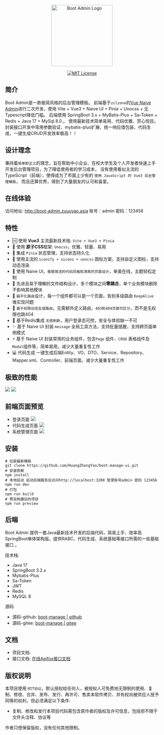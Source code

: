 <p align="center">
  <a href="https://github.com/HuangZhongYao/boot-manage-ui">
    <img alt="Boot Admin Logo" width="200" src="./public/favicon.png">
  </a>
</p>
<p align="center">
  <a href="./LICENSE"><img alt="MIT License" src="https://badgen.net/github/license/zclzone/vue-naive-admin"/></a>
</p>

## 简介

Boot Admin是一款极简风格的后台管理模板。
前端基于`zclzone`的[Vue Naive Admin](https://github.com/zclzone/vue-naive-admin/)进行二次开发，使用 Vite + Vue3 + Naive UI + Pinia + Unocss + 无 Typescript降低门槛。
后端使用 SpringBoot 3.x + MyBatis-Plus + Sa-Token + Redis + Java 17 + MySql 8.0 。
使用最新技术简单易用、代码优雅、赏心悦目。封装接口开发中常用参数验证、mybatis-plus扩展、统一响应值包装、代码生成，一键生成CRUD开发效率极高！！

## 设计理念

秉持着`简单即正义`的理念，旨在帮助中小企业、在校大学生及个人开发者快速上手开发后台管理项目，为了降低使用者的学习成本，
没有使用看似主流的 TypeScript（前端），使得成为了市面上少有的 `使用 JavaScript 的 Vue3 后台管理模板`，
而且还算优秀，得到了大量朋友的认可和喜爱。

## 在线体验

访问地址: http://boot-admin.zuuuyao.asia
账号：admin
密码：123456

## 特性

- 🆒 使用 **Vue3** 主流最新技术栈: `Vite + Vue3 + Pinia`
- 🍇 使用 **原子CSS**框架: `Unocss`，优雅、轻量、易用
- 🍍 集成 `Pinia` 状态管理，支持状态持久化
- 🤹 使用主流的 `iconify + xicons + unocss` 图标方案，支持自定义图标，支持动态渲染
- 🎨 使用 Naive UI，`极致简洁的代码风格和清爽的页面设计`，审美在线，主题轻松定制
- 👏 先进且易于理解的文件结构设计，多个模块之间**零耦合**，单个业务模块删除不影响其他模块
- 🚀 `扁平化路由`设计，每一个组件都可以是一个页面，告别多级路由 `KeepAlive` 难实现问题
- 🍒 `基于权限动态生成路由`，无需额外定义路由，`403和404页面可区分`，而不是无权限也跳404
- 🔐 基于Redis集成 `无感刷新`，用户登录态可控，安全与体验缺一不可
- ✨ 基于 Naive UI 封装 `message` 全局工具方法，支持批量提醒，支持跨页面单例模式
- ⚡️ 基于 Naive UI 封装常用的业务组件，包含`Page` 组件、`CRUD` 表格组件及 `Modal`组件等，简单易用，减少大量重复性工作
- 💻 代码生成 一键生成后端Entity、VO、DTO、Service、Repository、Mapper.xml、Controller、前端页面，减少大量重复性工作

## 极致的性能

![](./src/assets/images/performance.png)
![](./src/assets/images/network.png)

## 前端页面预览

- 登录页面 ![](./src/assets/images/login-page.png)
- 代码生成页面 ![](./src/assets/images/code.png)
- 系统管理页面 ![](./src/assets/images/sys.png)

## 安装

```shell
# 拉取最新模板
git clone https://github.com/HuangZhongYao/boot-manage-ui.git
# 安装依赖
npm install
# 本地启动 启动后端服务后访问http://localhost:3200 登录账号admin 密码 123456
npm run dev
# 打包
npm run build
# 预览构建后的项目
npm run preview
```

## 后端

Boot Admin 提供一套Java最新技术开发的后端代码，简易上手、效率高SpringBoot单体架构版，提供RABC、代码生成、系统基础等接口所需的一些基础接口 。

技术栈:

- Java 17
- SpringBoot 3.2.x
- Mybatis-Plus
- Sa-Token
- JWT
- Redis
- MySQL 8

源码

- 源码-github: [boot-manage | github](https://github.com/HuangZhongYao/boot-manage)
- 源码-gitee: [boot-manage | gitee](https://gitee.com/smog_huang/boot-manage)

## 文档

- 项目文档:
- 接口文档: [在线Apifox接口文档](https://apifox.com/apidoc/shared-328df828-c5b1-44b0-abfb-357ef8276d29)

## 版权说明

本项目使用 `MIT协议`，默认授权给任何人，被授权人可免费地无限制的使用、复制、修改、合并、发布、发行、再许可、售卖本软件拷贝、并有权向被供应人授予同等的权利，但必须满足以下条件:

- 复制、修改和发行本项目代码需包含原作者的版权及许可信息，包括但不限于文件头注释、协议等

作者只想保留版权，没有任何其他限制。
